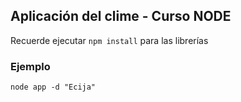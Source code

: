 ## Aplicación del clime - Curso NODE

Recuerde ejecutar ```npm install``` para las librerías

### Ejemplo
```node app -d "Ecija"```